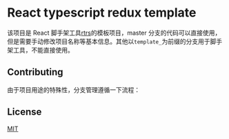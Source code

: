 # React typescript redux template

该项目是 React 脚手架工具[rtrs](https://github.com/neilning-xc/react-skeleton-cli)的模板项目，master 分支的代码可以直接使用，但是需要手动修改项目名称等基本信息。其他以`template_`为前缀的分支用于脚手架工具，不能直接使用。

## Contributing

由于项目用途的特殊性，分支管理遵循一下流程：

## License

[MIT](https://choosealicense.com/licenses/mit/)
